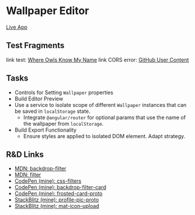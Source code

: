 # Wallpaper Editor

[Live App](https://jaimestill.github.io/wallpaper-editor/)

## Test Fragments

link test: [Where Owls Know My Name](https://townsquare.media/site/846/files/2018/03/rivers.jpg)
link CORS error: [GitHub User Content](https://user-images.githubusercontent.com/14102723/84496451-f97e1a00-ac7a-11ea-9fb4-d7c02d77394b.jpg)

## Tasks

* Controls for Setting `Wallpaper` properties
* Build Editor Preview
* Use a service to isolate scope of different `Wallpaper` instances that can be saved in `localStorage` state.
    * Integrate `@angular/router` for optional params that use the name of the wallpaper from `localStorage`.
* Build Export Functionality
    * Ensure styles are applied to isolated DOM element. Adapt strategy.

## R&D Links

* [MDN: backdrop-filter](https://developer.mozilla.org/en-US/docs/Web/CSS/backdrop-filter)
* [MDN: filter](https://developer.mozilla.org/en-US/docs/Web/CSS/filter)
* [CodePen (mine): css-filters](https://codepen.io/JaimeStill/pen/WNrwmvX)
* [CodePen (mine): backdrop-filter-card](https://codepen.io/JaimeStill/pen/jOWqpWz)
* [CodePen (mine): frosted-card-proto](https://codepen.io/JaimeStill/pen/abdmdXp)
* [StackBlitz (mine): profile-pic-proto](https://stackblitz.com/edit/profile-pic-proto)
* [StackBlitz (mine): mat-icon-upload](https://stackblitz.com/edit/mat-icon-upload)
